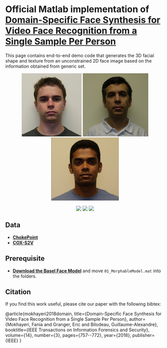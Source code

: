 Official Matlab implementation of **[Domain-Specific Face Synthesis for Video Face Recognition from a Single Sample Per Person](https://ieeexplore.ieee.org/document/8443382/)**
===========

This page contains end-to-end demo code that generates the 3D facial shape and texture from an unconstrained 2D face image based on the information obtained from generic set.  

<p align="center">
    <img src="media/p1.png" height="200">
	<img src="media/p2.png" height="200">
	<img src="media/p3.png" height="200">
</p>

<p align="center">
    <img src="media/m1.gif" width="200">
	<img src="media/m2.gif" width="200">
	<img src="media/m3.gif" width="200">
</p>

## Data

- **[ChokePoint](http://arma.sourceforge.net/chokepoint/)** 
- **[COX-S2V](http://vipl.ict.ac.cn/view_database.php?id=3)** 


## Prerequisite

- **[Download the Basel Face Model](http://faces.cs.unibas.ch/bfm/main.php?nav=1-2&id=downloads)** and move `01_MorphableModel.mat` into the folders.

## Citation

If you find this work useful, please cite our paper with the following bibtex:

@article{mokhayeri2018domain,
  title={Domain-Specific Face Synthesis for Video Face Recognition from a Single Sample Per Person},
  author={Mokhayeri, Fania and Granger, Eric and Bilodeau, Guillaume-Alexandre},
  booktitle={IEEE Transactions on Information Forensics and Security},
  volume={14},
  number={3},
  pages={757--772},
  year={2018},
  publisher={IEEE}
}
